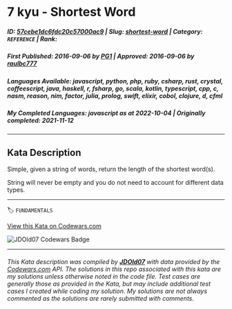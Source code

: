 # 7 kyu - Shortest Word

##### **ID**: [57cebe1dc6fdc20c57000ac9](https://www.codewars.com/kata/57cebe1dc6fdc20c57000ac9) | **Slug**: [shortest-word](https://www.codewars.com/kata/57cebe1dc6fdc20c57000ac9) | **Category**: `REFERENCE` | **Rank**: <span style="color:white">7 kyu</span>

##### **First Published**: 2016-09-06 ***by*** [PG1](https://www.codewars.com/users/PG1) | **Approved**: 2016-09-06 ***by*** [raulbc777](https://www.codewars.com/users/raulbc777)

##### **Languages Available**: javascript, python, php, ruby, csharp, rust, crystal, coffeescript, java, haskell, r, fsharp, go, scala, kotlin, typescript, cpp, c, nasm, reason, nim, factor, julia, prolog, swift, elixir, cobol, clojure, d, cfml

##### **My Completed Languages**: javascript ***as at*** 2022-10-04 | **Originally completed**: 2021-11-12

---

## Kata Description


Simple, given a string of words, return the length of the shortest word(s).



String will never be empty and you do not need to account for different data types.



---


🏷 `FUNDAMENTALS`


[View this Kata on Codewars.com](https://www.codewars.com/kata/57cebe1dc6fdc20c57000ac9)

![](https://www.codewars.com/users/jdold07/badges/large "JDOld07 Codewars Badge")

---

###### *This Kata description was compiled by [**JDOld07**](https://tpstech.dev) with data provided by the [Codewars.com](https://www.codewars.com) API.  The solutions in this repo associated with this kata are my solutions unless otherwise noted in the code file.  Test cases are generally those as provided in the Kata, but may include additional test cases I created while coding my solution.  My solutions are not always commented as the solutions are rarely submitted with comments.*
